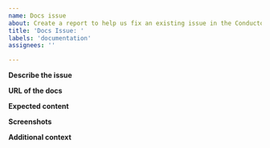 ```yaml
---
name: Docs issue
about: Create a report to help us fix an existing issue in the Conductor docs
title: 'Docs Issue: '
labels: 'documentation'
assignees: ''

---
```


**Describe the issue**
<!--A clear and concise description of what the bug is-->

**URL of the docs**
<!--Paste the URL of the document-->

**Expected content**
<!--A clear and concise description of the content issue-->

**Screenshots**
<!--If applicable, add screenshots to help explain your problem-->

**Additional context**
<!--Add any other context about the problem here-->
